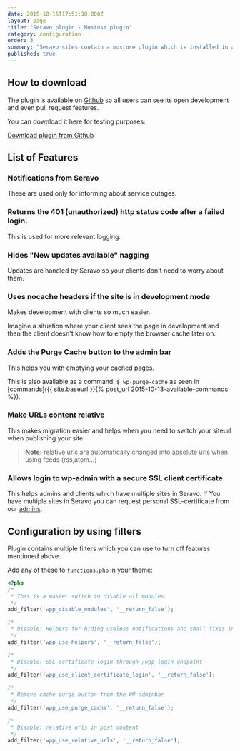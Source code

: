 ```yaml
---
date: 2015-10-15T17:51:38.000Z
layout: page
title: "Seravo plugin - Mustuse plugin"
category: configuration
order: 3
summary: "Seravo sites contain a mustuse plugin which is installed in all sites by default. \nIt adds small WordPress fixes, new features and helps Seravo to inform clients about service outages."
published: true
---
```


## How to download
The plugin is available on [Github](https://github.com/Seravo/seravo-plugin) so all users can see its open development and even pull request features.

You can download it here for testing purposes:

<a class="btn btn-default" href="https://github.com/Seravo/seravo-plugin/releases"><i class="glyphicon glyphicon-download-alt"></i> Download plugin from Github</a>

## List of Features

### Notifications from Seravo
These are used only for informing about service outages.

### Returns the 401 (unauthorized) http status code after a failed login.
This is used for more relevant logging.

### Hides "New updates available" nagging
Updates are handled by Seravo so your clients don't need to worry about them.

### Uses nocache headers if the site is in development mode
Makes development with clients so much easier.

Imagine a situation where your client sees the page in development and then the client doesn't know how to empty the browser cache later on.

### Adds the Purge Cache button to the admin bar
This helps you with emptying your cached pages.

This is also available as a command: ``` $ wp-purge-cache ``` as seen in [commands]({{ site.baseurl }}{% post_url 2015-10-13-available-commands %}).

### Make URLs content relative
This makes migration easier and helps when you need to switch your siteurl when publishing your site.

> **Note:** relative urls are automatically changed into absolute urls when using feeds (rss,atom...)

### Allows login to wp-admin with a secure SSL client certificate

This helps admins and clients which have multiple sites in Seravo. If You have multiple sites in Seravo you can request personal SSL-certificate from our [admins](mailto:wordpress@seravo.com).

## Configuration by using filters
Plugin contains multiple filters which you can use to turn off features mentioned above.

Add any of these to ```functions.php``` in your theme:

```php
<?php
/*
 * This is a master switch to disable all modules.
 */
add_filter('wpp_disable_modules', '__return_false');

/*
 * Disable: Helpers for hiding useless notifications and small fixes in logging
 */
add_filter('wpp_use_helpers', '__return_false');

/*
 * Disable: SSL certificate login through /wpp-login endpoint
 */
add_filter('wpp_use_client_certificate_login', '__return_false');

/*
 * Remove cache purge button from the WP adminbar
 */
add_filter('wpp_use_purge_cache', '__return_false');

/*
 * Disable: relative urls in post content
 */
add_filter('wpp_use_relative_urls', '__return_false');
```
